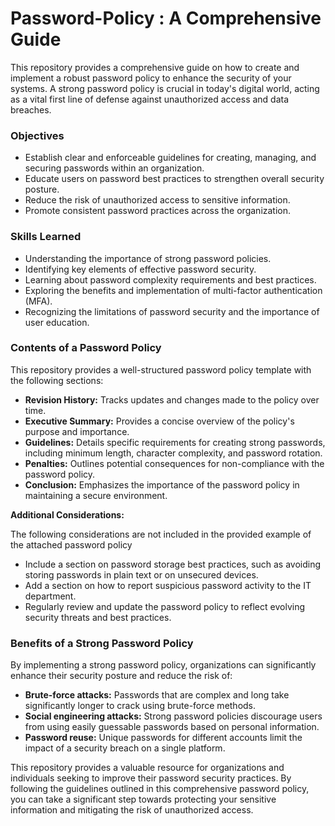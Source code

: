 # Password-Policy : A Comprehensive Guide

This repository provides a comprehensive guide on how to create and implement a robust password policy to enhance the security of your systems. A strong password policy is crucial in today's digital world, acting as a vital first line of defense against unauthorized access and data breaches.

### Objectives

* Establish clear and enforceable guidelines for creating, managing, and securing passwords within an organization.
* Educate users on password best practices to strengthen overall security posture.
* Reduce the risk of unauthorized access to sensitive information.
* Promote consistent password practices across the organization.

### Skills Learned

* Understanding the importance of strong password policies.
* Identifying key elements of effective password security.
* Learning about password complexity requirements and best practices.
* Exploring the benefits and implementation of multi-factor authentication (MFA).
* Recognizing the limitations of password security and the importance of user education.

### Contents of a Password Policy

This repository provides a well-structured password policy template with the following sections:

* **Revision History:** Tracks updates and changes made to the policy over time.
* **Executive Summary:** Provides a concise overview of the policy's purpose and importance.
* **Guidelines:** Details specific requirements for creating strong passwords, including minimum length, character complexity, and password rotation.
* **Penalties:** Outlines potential consequences for non-compliance with the password policy.
* **Conclusion:** Emphasizes the importance of the password policy in maintaining a secure environment.

**Additional Considerations:**

The following considerations are not included in the provided example of the attached password policy

* Include a section on password storage best practices, such as avoiding storing passwords in plain text or on unsecured devices.
* Add a section on how to report suspicious password activity to the IT department.
* Regularly review and update the password policy to reflect evolving security threats and best practices.

### Benefits of a Strong Password Policy

By implementing a strong password policy, organizations can significantly enhance their security posture and reduce the risk of:

* **Brute-force attacks:** Passwords that are complex and long take significantly longer to crack using brute-force methods.
* **Social engineering attacks:** Strong password policies discourage users from using easily guessable passwords based on personal information.
* **Password reuse:** Unique passwords for different accounts limit the impact of a security breach on a single platform.

This repository provides a valuable resource for organizations and individuals seeking to improve their password security practices. By following the guidelines outlined in this comprehensive password policy, you can take a significant step towards protecting your sensitive information and mitigating the risk of unauthorized access.



